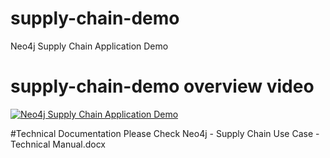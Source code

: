 # supply-chain-demo
Neo4j Supply Chain Application Demo

# supply-chain-demo overview video
[![Neo4j Supply Chain Application Demo](https://imgur.com/a/JoD5YFu)](https://youtu.be/m_r9ta5F4G0 "Neo4j Supply Chain Application Demo")

#Technical Documentation
Please Check Neo4j - Supply Chain Use Case - Technical Manual.docx
